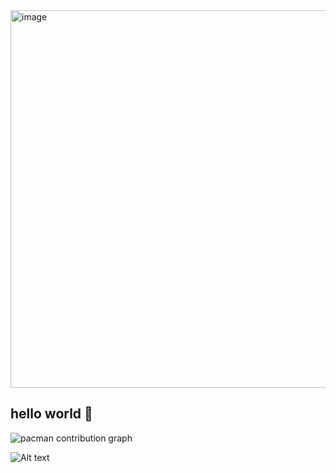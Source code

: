<img width="1179" height="604" alt="image" src="https://github.com/user-attachments/assets/2fc1c6aa-bec4-49cf-946d-1375fd259cce" />

## hello world 🤖

<picture>
  <source media="(prefers-color-scheme: dark)" srcset="https://raw.githubusercontent.com/vsoboldmitriev/vsoboldmitriev/output/pacman-contribution-graph-dark.svg">
  <source media="(prefers-color-scheme: light)" srcset="https://raw.githubusercontent.com/vsoboldmitriev/vsoboldmitriev/output/pacman-contribution-graph.svg">
  <img alt="pacman contribution graph" src="https://raw.githubusercontent.com/vsoboldmitriev/vsoboldmitriev/output/pacman-contribution-graph.svg">
</picture>

<!--
**vsoboldmitriev/vsoboldmitriev** is a ✨ _special_ ✨ repository because its `README.md` (this file) appears on your GitHub profile.

Here are some ideas to get you started:

- 🔭 I’m currently working on ...
- 🌱 I’m currently learning ...
- 👯 I’m looking to collaborate on ...
- 🤔 I’m looking for help with ...
- 💬 Ask me about ...
- 📫 How to reach me: ...
- 😄 Pronouns: ...
- ⚡ Fun fact: ...
-->
![Alt text](https://spotify-recently-played-readme.vercel.app/api?user=11747210&count=10&width=1000)

